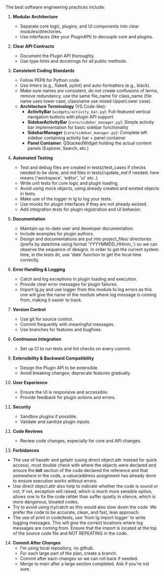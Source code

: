 
The best software engineering practices include:

1. **Modular Architecture**  
   - Separate core logic, plugins, and UI components into clear modules/directories.
   - Use interfaces (like your PluginAPI) to decouple core and plugins.

2. **Clear API Contracts**  
   - Document the Plugin API thoroughly.
   - Use type hints and docstrings for all public methods.

3. **Consistent Coding Standards**  
   - Follow PEP8 for Python code.
   - Use linters (e.g., flake8, pylint) and auto-formatters (e.g., black).
   - Make sure names are consistent, do not create confusions of terms, remove redundancy, use the same file_name for class_name (file name uses lower case, classname use mixed UpperLower case).
   - **Architecture Terminology** (VS Code-like):
     * **ActivityBar** (`widgets/activity_bar.py`): Full-featured vertical navigation buttons with plugin API support
     * **SidebarActivityBar** (`core/sidebar_manager.py`): Simple activity bar implementation for basic sidebar functionality
     * **SidebarManager** (`core/sidebar_manager.py`): Complete left sidebar containing activity bar + panel container
     * **Panel Container**: QStackedWidget holding the actual content panels (Explorer, Search, etc.)

4. **Automated Testing**  
   - Test and debug files are created in tests/<component>/test_cases if checks needed to be done, and md files in tests/<component>/update_md if needed. <component> here means ('workspace', 'editor', 'ui' etc..)
   - Write unit tests for core logic and plugin loading.
   - Avoid using mock objects, using already created and existed objects in tests.
   - Make use of the logger in lg to log your tests.
   - Use mocks for plugin interfaces if they are not already existed.
   - Add integration tests for plugin registration and UI behavior.


5. **Documentation**  
   - Maintain up-to-date user and developer documentation.
   - Include examples for plugin authors.
   - Design and documentations are put into project_files/<component> directories (prefix by date/time using format 'YYYYMMDD_HHmm_') so we can observe the sequence of designs. In order to get the current system time, in the tests dir, use 'date' function to get the local time correctly.

6. **Error Handling & Logging**  
   - Catch and log exceptions in plugin loading and execution.
   - Provide clear error messages for plugin failures.
   - Import lg.py and use logger from this module to log errors as this one will give the name of the module where log message is coming from, making it easier to track.

7. **Version Control**  
   - Use git for source control.
   - Commit frequently with meaningful messages.
   - Use branches for features and bugfixes.

8. **Continuous Integration**  
   - Set up CI to run tests and lint checks on every commit.

9. **Extensibility & Backward Compatibility**  
   - Design the Plugin API to be extensible.
   - Avoid breaking changes; deprecate features gradually.

10. **User Experience**  
    - Ensure the UI is responsive and accessible.
    - Provide feedback for plugin actions and errors.

11. **Security**  
    - Sandbox plugins if possible.
    - Validate and sanitize plugin inputs.

12. **Code Reviews**  
    - Review code changes, especially for core and API changes.

13. **Forbidances**
   - The use of hasattr and getattr (using direct object.attr instead for quick access), must double check with where the objects were declared and ensure the __init__ section of the code declared the reference and that somewhere in the code, a value/address assignment has already done to ensure execution works without errors. 
   - Use direct object.attr also help to indicate whether the code is sound or not, if not, exception will raised, which is much more sensible option, allows one to fix the code rahter than suffer quietly in silence, which is more dangerous, bloated codes.
   - Try to avoid using try/catch as this would also slow down the code. We prefer the code to be accurate, clean, and fast, lean approach.
   - The use of print in code/tests, use 'from lg import logger' to write logging messages. This will give the correct locations where log messages are coming from. Ensure that the import is located at the top of the source code file and NOT REPEATING in the code.


14. **Commit After Changes**
    - I'm using local repository, no github.
    - For each large part of the plan, create a branch.    
    - Commit after each changes so we can roll back if needed.
    - Merge to main after a large section completed. Ask if you're not sure.
   